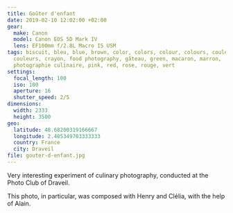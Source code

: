 ```yaml
---
title: Goûter d'enfant
date: 2019-02-10 12:02:00 +02:00
gear:
  make: Canon
  model: Canon EOS 5D Mark IV
  lens: EF100mm f/2.8L Macro IS USM
tags: biscuit, bleu, blue, brown, color, colors, colour, colours, couleur,
  couleurs, crayon, food photography, gâteau, green, macaron, marron,
  photographie culinaire, pink, red, rose, rouge, vert
settings:
  focal_length: 100
  iso: 100
  aperture: 16
  shutter_speed: 2/5
dimensions:
  width: 2333
  height: 3500
geo:
  latitude: 48.68200319166667
  longitude: 2.405349703333333
  country: France
  city: Draveil
file: gouter-d-enfant.jpg
---
```


Very interesting experiment of culinary photography, conducted at the Photo Club of Draveil.

This photo, in particular, was composed with Henry and Clélia, with the help of Alain.

